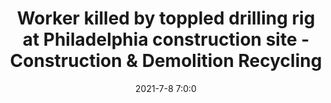 ---
"title": "Worker killed by toppled drilling rig at Philadelphia construction site - Construction &amp; Demolition Recycling"
"date": "2021-7-8 7:0:0"
"feed_name": "GOOGLENEWS"
"feed_website": "https://news.google.com/search?q=drilling%2Bincident&hl=en-US&gl=US&ceid=US:en"
"feed_rss": "https://news.google.com/rss/search?q=drilling%2Bincident&hl=en-US&gl=US&ceid=US:en"
"link": "https://www.cdrecycler.com/article/worker-killed-by-toppled-drilling-rig-philadelphia/"
"file": "_posts/2021-7-8-7-0-0_GOOGLENEWS_10a3fd93ea1db1480c1f4a0064096cbe0abc1380.md"
"accident": "1"
"drilling": "1"
"dead": "1"
"injured": "0"
---